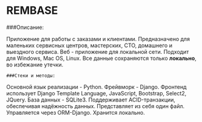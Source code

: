 # REMBASE

###Описание:

Приложение для работы с заказами и клиентами. Предназначено для маленьких сервисных центров, мастерских, СТО, домашнего и выездного сервиса. Веб - приложение для локальной сети. Подходит для Windows, Mac OS, Linux. Все данные сохраняются только **локально**, во избежание утечки. 

	###Стеки и методы:
Основной язык реализации - Python. Фрейвморк -  Django. 
Фронтенд использует Django Template Language, JavaScript,  Bootstrap, Select2, JQuery. 
База данных - SQLite3. Поддерживает ACID-транзакции, обеспечивая надёжность данных. Представляет из себя один файл. Управляется через ORM-Django. Хранится локально. 
